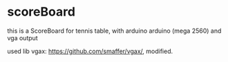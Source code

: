 # scoreBoard
this is a ScoreBoard for tennis table, with arduino arduino (mega 2560) and vga output

used lib vgax: https://github.com/smaffer/vgax/, modified.

 

